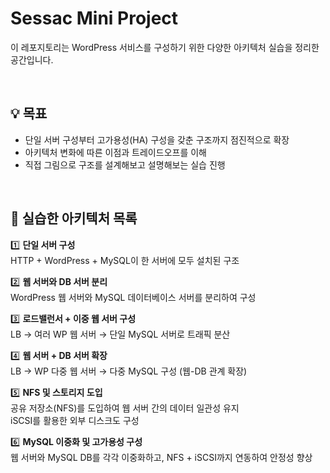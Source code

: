 # Sessac Mini Project
이 레포지토리는 WordPress 서비스를 구성하기 위한 다양한 아키텍처 실습을 정리한 공간입니다.

<br>

## 💡 목표

- 단일 서버 구성부터 고가용성(HA) 구성을 갖춘 구조까지 점진적으로 확장
- 아키텍처 변화에 따른 이점과 트레이드오프를 이해
- 직접 그림으로 구조를 설계해보고 설명해보는 실습 진행

<br>

## 🧱 실습한 아키텍처 목록

1️⃣ **단일 서버 구성**  
HTTP + WordPress + MySQL이 한 서버에 모두 설치된 구조

2️⃣ **웹 서버와 DB 서버 분리**  
WordPress 웹 서버와 MySQL 데이터베이스 서버를 분리하여 구성

3️⃣ **로드밸런서 + 이중 웹 서버 구성**  
LB → 여러 WP 웹 서버 → 단일 MySQL 서버로 트래픽 분산

4️⃣ **웹 서버 + DB 서버 확장**  
LB → WP 다중 웹 서버 → 다중 MySQL 구성 (웹-DB 관계 확장)

5️⃣ **NFS 및 스토리지 도입**  
공유 저장소(NFS)를 도입하여 웹 서버 간의 데이터 일관성 유지  
iSCSI를 활용한 외부 디스크도 구성

6️⃣ **MySQL 이중화 및 고가용성 구성**  
웹 서버와 MySQL DB를 각각 이중화하고, NFS + iSCSI까지 연동하여 안정성 향상


